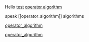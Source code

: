Hello 
[test](./test)
[operator algorithm](./operator_algorithm)

speak
[[operator_algorithm]]
algorithms

[operator_algorithm](operator_algorithm)

[operator_algorithm](operator_algorithm.md)


